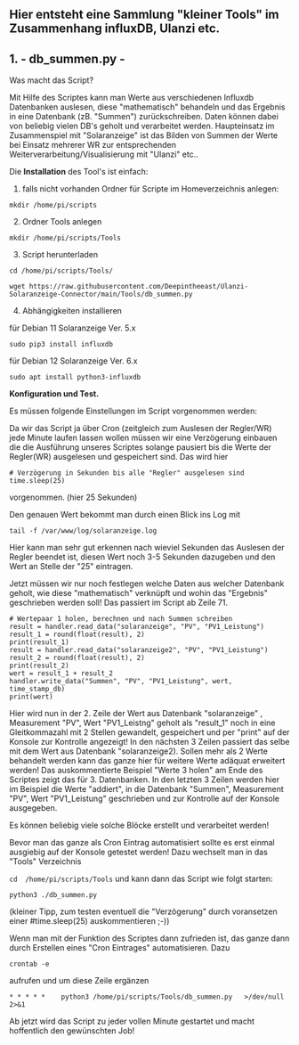 ## Hier entsteht eine Sammlung "kleiner Tools" im Zusammenhang influxDB, Ulanzi etc.




## 1. - db_summen.py -

Was macht das Script?

Mit Hilfe des Scriptes kann man Werte aus verschiedenen Influxdb Datenbanken auslesen, diese "mathematisch" behandeln und das Ergebnis in eine Datenbank (zB. "Summen") zurückschreiben. Daten können dabei von beliebig vielen DB's geholt und verarbeitet werden.
Haupteinsatz im Zusammenspiel mit "Solaranzeige" ist das Bilden von Summen der Werte bei Einsatz mehrerer WR zur entsprechenden Weiterverarbeitung/Visualisierung mit "Ulanzi" etc..

Die **Installation** des Tool's ist einfach:

1. falls nicht vorhanden Ordner für Scripte im Homeverzeichnis anlegen:

`mkdir /home/pi/scripts`

2. Ordner Tools anlegen

`mkdir /home/pi/scripts/Tools`

3. Script herunterladen


`cd /home/pi/scripts/Tools/`

`wget https://raw.githubusercontent.com/Deepintheeast/Ulanzi-Solaranzeige-Connector/main/Tools/db_summen.py`


4. Abhängigkeiten installieren

für Debian 11 Solaranzeige Ver. 5.x

`sudo pip3 install influxdb`

für Debian 12 Solaranzeige Ver. 6.x

`sudo apt install python3-influxdb`




**Konfiguration und Test.**

Es müssen folgende Einstellungen im Script vorgenommen werden:

Da wir das Script ja über Cron (zeitgleich zum Auslesen der Regler/WR) jede Minute laufen lassen wollen müssen wir eine Verzögerung einbauen die die Ausführung unseres Scriptes solange pausiert bis die Werte der Regler(WR) ausgelesen und gespeichert sind. Das wird hier 

```
# Verzögerung in Sekunden bis alle "Regler" ausgelesen sind
time.sleep(25)
```
vorgenommen. (hier 25 Sekunden) 

Den genauen Wert bekommt man durch einen Blick ins Log mit

`tail -f /var/www/log/solaranzeige.log`

Hier kann man sehr gut erkennen nach wieviel Sekunden das Auslesen der Regler beendet ist, diesen Wert noch 3-5 Sekunden dazugeben und den Wert an Stelle der "25" eintragen.

Jetzt müssen wir nur noch festlegen welche Daten aus welcher Datenbank geholt, wie diese "mathematisch" verknüpft und wohin das "Ergebnis" geschrieben werden soll! Das passiert im Script ab Zeile 71.

```
# Wertepaar 1 holen, berechnen und nach Summen schreiben
result = handler.read_data("solaranzeige", "PV", "PV1_Leistung")
result_1 = round(float(result), 2)
print(result_1)
result = handler.read_data("solaranzeige2", "PV", "PV1_Leistung")
result_2 = round(float(result), 2)
print(result_2)
wert = result_1 + result_2
handler.write_data("Summen", "PV", "PV1_Leistung", wert, time_stamp_db)
print(wert)
```
Hier wird nun in der 2. Zeile der Wert aus Datenbank "solaranzeige" , Measurement "PV", Wert "PV1_Leistng" geholt als "result_1" noch in eine Gleitkommazahl mit 2 Stellen gewandelt, gespeichert und per "print" auf der Konsole zur Kontrolle angezeigt! In den nächsten 3 Zeilen passiert das selbe mit dem Wert aus Datenbank "solaranzeige2).
Sollen mehr als 2 Werte behandelt werden kann das ganze hier für weitere Werte adäquat erweitert werden! Das auskommentierte Beispiel "Werte 3 holen" am Ende des Scriptes zeigt das für 3. Datenbanken.
In den letzten 3 Zeilen werden hier im Beispiel die Werte "addiert", in die Datenbank "Summen", Measurement "PV", Wert "PV1_Leistung" geschrieben und zur Kontrolle auf der Konsole ausgegeben.

Es können beliebig viele solche Blöcke erstellt und verarbeitet werden!


Bevor man das ganze als Cron Eintrag automatisiert sollte es erst einmal ausgiebig auf der Konsole getestet werden!
Dazu wechselt man in das "Tools" Verzeichnis

`cd  /home/pi/scripts/Tools` und kann dann das Script wie folgt starten:

`python3 ./db_summen.py`

(kleiner Tipp, zum testen eventuell die "Verzögerung" durch voransetzen einer #time.sleep(25) auskommentieren ;-))

Wenn man mit der Funktion des Scriptes dann zufrieden ist, das ganze dann durch Erstellen eines "Cron Eintrages" automatisieren. Dazu

`crontab -e`

aufrufen und um diese Zeile ergänzen

`* * * * *    python3 /home/pi/scripts/Tools/db_summen.py	>/dev/null 2>&1`

Ab jetzt wird das Script zu jeder vollen Minute gestartet und macht hoffentlich den gewünschten Job!




